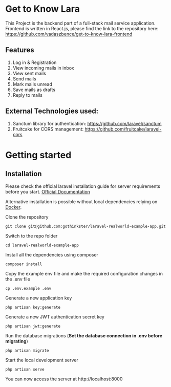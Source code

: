 # Get to Know Lara

This Project is the backend part of a full-stack mail service application.  
Frontend is written in React.js, please find the link to the repository here:  
https://github.com/vadaszbence/get-to-know-lara-frontend

## Features

1. Log in & Registration
2. View incoming mails in inbox
3. View sent mails 
4. Send mails
5. Mark mails unread
6. Save mails as drafts
7. Reply to mails

## External Technologies used:

1. Sanctum library for authentication: https://github.com/laravel/sanctum
2. Fruitcake for CORS management: https://github.com/fruitcake/laravel-cors

# Getting started

## Installation

Please check the official laravel installation guide for server requirements before you start. [Official Documentation](https://laravel.com/docs/5.4/installation#installation)

Alternative installation is possible without local dependencies relying on [Docker](#docker). 

Clone the repository

    git clone git@github.com:gothinkster/laravel-realworld-example-app.git

Switch to the repo folder

    cd laravel-realworld-example-app

Install all the dependencies using composer

    composer install

Copy the example env file and make the required configuration changes in the .env file

    cp .env.example .env

Generate a new application key

    php artisan key:generate

Generate a new JWT authentication secret key

    php artisan jwt:generate

Run the database migrations (**Set the database connection in .env before migrating**)

    php artisan migrate

Start the local development server

    php artisan serve

You can now access the server at http://localhost:8000
